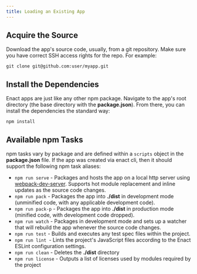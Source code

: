 ```yaml
---
title: Loading an Existing App
---
```

## Acquire the Source

Download the app's source code, usually, from a git repository. Make sure you have correct SSH access rights for the repo.  For example:

```
git clone git@github.com:user/myapp.git
```

## Install the Dependencies

Enact apps are just like any other npm package. Navigate to the app's root directory (the base directory with the **package.json**). From there, you can install the dependencies the standard way:

```
npm install
```

## Available npm Tasks
npm tasks vary by package and are defined within a `scripts` object in the **package.json** file. If the app was created via enact cli, then it should support the following npm task aliases:

* `npm run serve` - Packages and hosts the app on a local http server using [webpack-dev-server](https://github.com/webpack/webpack-dev-server). Supports hot module replacement and inline updates as the source code changes.
* `npm run pack` - Packages the app into **./dist** in development mode (unminified code, with any applicable development code).
* `npm run pack-p` - Packages the app into **./dist** in production mode (minified code, with development code dropped).
* `npm run watch` - Packages in development mode and sets up a watcher that will rebuild the app whenever the source code changes.
* `npm run test` - Builds and executes any test spec files within the project.
* `npm run lint `- Lints the project's JavaScript files according to the Enact ESLint configuration settings.
* `npm run clean` - Deletes the **./dist** directory
* `npm run license` - Outputs a list of licenses used by modules required by the project
